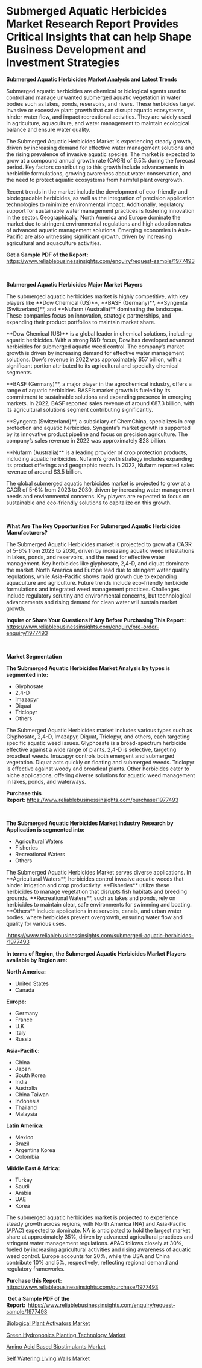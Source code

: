 <p><h1>Submerged Aquatic Herbicides Market Research Report Provides Critical Insights that can help Shape Business Development and Investment Strategies</h1></p><p><strong>Submerged Aquatic Herbicides Market Analysis and Latest Trends</strong></p>
<p><p>Submerged aquatic herbicides are chemical or biological agents used to control and manage unwanted submerged aquatic vegetation in water bodies such as lakes, ponds, reservoirs, and rivers. These herbicides target invasive or excessive plant growth that can disrupt aquatic ecosystems, hinder water flow, and impact recreational activities. They are widely used in agriculture, aquaculture, and water management to maintain ecological balance and ensure water quality.</p><p>The Submerged Aquatic Herbicides Market is experiencing steady growth, driven by increasing demand for effective water management solutions and the rising prevalence of invasive aquatic species. The market is expected to grow at a compound annual growth rate (CAGR) of 6.5% during the forecast period. Key factors contributing to this growth include advancements in herbicide formulations, growing awareness about water conservation, and the need to protect aquatic ecosystems from harmful plant overgrowth.</p><p>Recent trends in the market include the development of eco-friendly and biodegradable herbicides, as well as the integration of precision application technologies to minimize environmental impact. Additionally, regulatory support for sustainable water management practices is fostering innovation in the sector. Geographically, North America and Europe dominate the market due to stringent environmental regulations and high adoption rates of advanced aquatic management solutions. Emerging economies in Asia-Pacific are also witnessing significant growth, driven by increasing agricultural and aquaculture activities.</p></p>
<p><strong>Get a Sample PDF of the Report:&nbsp;</strong> <a href="https://www.reliablebusinessinsights.com/enquiry/request-sample/1977493?utm_campaign=62&utm_medium=2&utm_source=Github&utm_content=ia&utm_term=21012025&utm_id=submerged-aquatic-herbicides">https://www.reliablebusinessinsights.com/enquiry/request-sample/1977493</a></p>
<p>&nbsp;</p>
<p><strong>Submerged Aquatic Herbicides Major Market Players</strong></p>
<p><p>The submerged aquatic herbicides market is highly competitive, with key players like **Dow Chemical (US)**, **BASF (Germany)**, **Syngenta (Switzerland)**, and **Nufarm (Australia)** dominating the landscape. These companies focus on innovation, strategic partnerships, and expanding their product portfolios to maintain market share.</p><p>**Dow Chemical (US)** is a global leader in chemical solutions, including aquatic herbicides. With a strong R&D focus, Dow has developed advanced herbicides for submerged aquatic weed control. The company’s market growth is driven by increasing demand for effective water management solutions. Dow’s revenue in 2022 was approximately $57 billion, with a significant portion attributed to its agricultural and specialty chemical segments.</p><p>**BASF (Germany)**, a major player in the agrochemical industry, offers a range of aquatic herbicides. BASF’s market growth is fueled by its commitment to sustainable solutions and expanding presence in emerging markets. In 2022, BASF reported sales revenue of around €87.3 billion, with its agricultural solutions segment contributing significantly.</p><p>**Syngenta (Switzerland)**, a subsidiary of ChemChina, specializes in crop protection and aquatic herbicides. Syngenta’s market growth is supported by its innovative product pipeline and focus on precision agriculture. The company’s sales revenue in 2022 was approximately $28 billion.</p><p>**Nufarm (Australia)** is a leading provider of crop protection products, including aquatic herbicides. Nufarm’s growth strategy includes expanding its product offerings and geographic reach. In 2022, Nufarm reported sales revenue of around $3.5 billion.</p><p>The global submerged aquatic herbicides market is projected to grow at a CAGR of 5-6% from 2023 to 2030, driven by increasing water management needs and environmental concerns. Key players are expected to focus on sustainable and eco-friendly solutions to capitalize on this growth.</p></p>
<p>&nbsp;</p>
<p><strong>What Are The Key Opportunities For Submerged Aquatic Herbicides Manufacturers?</strong></p>
<p><p>The Submerged Aquatic Herbicides market is projected to grow at a CAGR of 5-6% from 2023 to 2030, driven by increasing aquatic weed infestations in lakes, ponds, and reservoirs, and the need for effective water management. Key herbicides like glyphosate, 2,4-D, and diquat dominate the market. North America and Europe lead due to stringent water quality regulations, while Asia-Pacific shows rapid growth due to expanding aquaculture and agriculture. Future trends include eco-friendly herbicide formulations and integrated weed management practices. Challenges include regulatory scrutiny and environmental concerns, but technological advancements and rising demand for clean water will sustain market growth.</p></p>
<p><strong>Inquire or Share Your Questions If Any Before Purchasing This Report:</strong> <a href="https://www.reliablebusinessinsights.com/enquiry/pre-order-enquiry/1977493?utm_campaign=62&utm_medium=2&utm_source=Github&utm_content=ia&utm_term=21012025&utm_id=submerged-aquatic-herbicides">https://www.reliablebusinessinsights.com/enquiry/pre-order-enquiry/1977493</a></p>
<p>&nbsp;</p>
<p><strong>Market Segmentation</strong></p>
<p><strong>The Submerged Aquatic Herbicides Market Analysis by types is segmented into:</strong></p>
<p><ul><li>Glyphosate</li><li>2,4-D</li><li>Imazapyr</li><li>Diquat</li><li>Triclopyr</li><li>Others</li></ul></p>
<p><p>The Submerged Aquatic Herbicides market includes various types such as Glyphosate, 2,4-D, Imazapyr, Diquat, Triclopyr, and others, each targeting specific aquatic weed issues. Glyphosate is a broad-spectrum herbicide effective against a wide range of plants. 2,4-D is selective, targeting broadleaf weeds. Imazapyr controls both emergent and submerged vegetation. Diquat acts quickly on floating and submerged weeds. Triclopyr is effective against woody and broadleaf plants. Other herbicides cater to niche applications, offering diverse solutions for aquatic weed management in lakes, ponds, and waterways.</p></p>
<p><strong>Purchase this Report:&nbsp;</strong><a href="https://www.reliablebusinessinsights.com/purchase/1977493?utm_campaign=62&utm_medium=2&utm_source=Github&utm_content=ia&utm_term=21012025&utm_id=submerged-aquatic-herbicides">https://www.reliablebusinessinsights.com/purchase/1977493</a></p>
<p>&nbsp;</p>
<p><strong>The Submerged Aquatic Herbicides Market Industry Research by Application is segmented into:</strong></p>
<p><ul><li>Agricultural Waters</li><li>Fisheries</li><li>Recreational Waters</li><li>Others</li></ul></p>
<p><p>The Submerged Aquatic Herbicides Market serves diverse applications. In **Agricultural Waters**, herbicides control invasive aquatic weeds that hinder irrigation and crop productivity. **Fisheries** utilize these herbicides to manage vegetation that disrupts fish habitats and breeding grounds. **Recreational Waters**, such as lakes and ponds, rely on herbicides to maintain clear, safe environments for swimming and boating. **Others** include applications in reservoirs, canals, and urban water bodies, where herbicides prevent overgrowth, ensuring water flow and quality for various uses.</p></p>
<p><a href="https://www.reliablebusinessinsights.com/submerged-aquatic-herbicides-r1977493?utm_campaign=62&utm_medium=2&utm_source=Github&utm_content=ia&utm_term=21012025&utm_id=submerged-aquatic-herbicides">&nbsp;https://www.reliablebusinessinsights.com/submerged-aquatic-herbicides-r1977493</a></p>
<p><strong>In terms of Region, the Submerged Aquatic Herbicides Market Players available by Region are:</strong></p>
<p>
    <p> <strong> North America: </strong>
        <ul>
            <li>United States</li>
            <li>Canada</li>
        </ul>
        </p> 
    <p> <strong> Europe: </strong>
        <ul>
            <li>Germany</li>
            <li>France</li>
            <li>U.K.</li>
            <li>Italy</li>
            <li>Russia</li>
        </ul>
        </p> 
    <p> <strong> Asia-Pacific: </strong>
        <ul>
            <li>China</li>
            <li>Japan</li>
            <li>South Korea</li>
            <li>India</li>
            <li>Australia</li>
            <li>China Taiwan</li>
            <li>Indonesia</li>
            <li>Thailand</li>
            <li>Malaysia</li>
        </ul>
        </p> 
    <p> <strong> Latin America: </strong>
        <ul>
            <li>Mexico</li>
            <li>Brazil</li>
            <li>Argentina Korea</li>
            <li>Colombia</li>
        </ul>
        </p> 
    <p> <strong> Middle East & Africa: </strong>
        <ul>
            <li>Turkey</li>
            <li>Saudi</li>
            <li>Arabia</li>
            <li>UAE</li>
            <li>Korea</li>
        </ul>
    </p>
    </p>
<p><p>The submerged aquatic herbicides market is projected to experience steady growth across regions, with North America (NA) and Asia-Pacific (APAC) expected to dominate. NA is anticipated to hold the largest market share at approximately 35%, driven by advanced agricultural practices and stringent water management regulations. APAC follows closely at 30%, fueled by increasing agricultural activities and rising awareness of aquatic weed control. Europe accounts for 20%, while the USA and China contribute 10% and 5%, respectively, reflecting regional demand and regulatory frameworks.</p></p>
<p><strong>Purchase this Report: </strong><a href="https://www.reliablebusinessinsights.com/purchase/1977493?utm_campaign=62&utm_medium=2&utm_source=Github&utm_content=ia&utm_term=21012025&utm_id=submerged-aquatic-herbicides">https://www.reliablebusinessinsights.com/purchase/1977493</a></p>
<p>&nbsp;<strong>Get a Sample PDF of the Report:&nbsp;&nbsp;</strong><a href="https://www.reliablebusinessinsights.com/enquiry/request-sample/1977493?utm_campaign=62&utm_medium=2&utm_source=Github&utm_content=ia&utm_term=21012025&utm_id=submerged-aquatic-herbicides">https://www.reliablebusinessinsights.com/enquiry/request-sample/1977493</a></p>
<p><strong></strong></p>
<p><p><a href="https://github.com/organophelia8282/Market-Research-Report-List-1/blob/main/biological-plant-activators-market.md?utm_campaign=62&utm_medium=2&utm_source=Github&utm_content=ia&utm_term=21012025&utm_id=submerged-aquatic-herbicides">Biological Plant Activators Market</a></p><p><a href="https://github.com/jamastodola515/Market-Research-Report-List-1/blob/main/green-hydroponics-planting-technology-market.md?utm_campaign=62&utm_medium=2&utm_source=Github&utm_content=ia&utm_term=21012025&utm_id=submerged-aquatic-herbicides">Green Hydroponics Planting Technology Market</a></p><p><a href="https://github.com/danikabiele541/Market-Research-Report-List-1/blob/main/amino-acid-based-biostimulants-market.md?utm_campaign=62&utm_medium=2&utm_source=Github&utm_content=ia&utm_term=21012025&utm_id=submerged-aquatic-herbicides">Amino Acid Based Biostimulants Market</a></p><p><a href="https://github.com/ulyssacrayne00231/Market-Research-Report-List-1/blob/main/self-watering-living-walls-market.md?utm_campaign=62&utm_medium=2&utm_source=Github&utm_content=ia&utm_term=21012025&utm_id=submerged-aquatic-herbicides">Self Watering Living Walls Market</a></p></p>